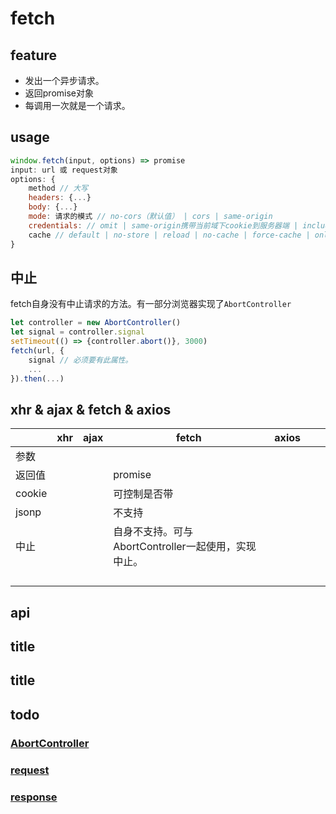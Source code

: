 # fetch
## feature
- 发出一个异步请求。
- 返回promise对象
- 每调用一次就是一个请求。

## usage
```js
window.fetch(input, options) => promise
input: url 或 request对象
options: {
    method // 大写
    headers: {...}
    body: {...}
    mode: 请求的模式 // no-cors（默认值） | cors | same-origin
    credentials: // omit | same-origin携带当前域下cookie到服务器端 | include携带all-sites下的cookie到服务器端
    cache // default | no-store | reload | no-cache | force-cache | only-if-cached
}
```

## 中止
fetch自身没有中止请求的方法。有一部分浏览器实现了`AbortController`
```js
let controller = new AbortController()
let signal = controller.signal
setTimeout(() => {controller.abort()}, 3000)
fetch(url, {
    signal // 必须要有此属性。
    ...
}).then(...)
```

## xhr & ajax & fetch & axios
||xhr|ajax|fetch|axios|||
|-|-|-|-|-|-|-|
|参数|||||||
|返回值|||promise||||
|cookie|||可控制是否带||||
|jsonp|||不支持||||
|中止|||自身不支持。可与AbortController一起使用，实现中止。||||
||||||||
||||||||
||||||||
||||||||

## api
## title
## title

## todo
### [AbortController](/language/javascript/AbortController.html)
### [request](/language/javascript/request.html)
### [response](/language/javascript/response.html)
